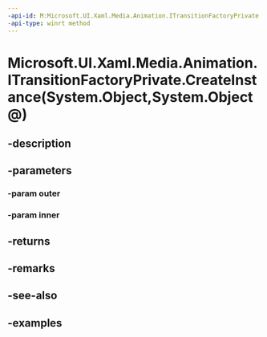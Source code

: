 ```yaml
---
-api-id: M:Microsoft.UI.Xaml.Media.Animation.ITransitionFactoryPrivate.CreateInstance(System.Object,System.Object@)
-api-type: winrt method
---
```


# Microsoft.UI.Xaml.Media.Animation.ITransitionFactoryPrivate.CreateInstance(System.Object,System.Object@)

<!--
public Microsoft.UI.Xaml.Media.Animation.Transition CreateInstance (object outer, out object inner);
-->


## -description

## -parameters

### -param outer

### -param inner

## -returns

## -remarks

## -see-also

## -examples


